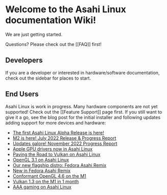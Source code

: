# Welcome to the Asahi Linux documentation Wiki!

We are just getting started.

Questions? Please check out the [[FAQ]] first!

## Developers

If you are a developer or interested in hardware/software documentation,
check out the sidebar for places to start.

## End Users

Asahi Linux is work in progress. Many hardware components
are not yet supported! Check out the [[Feature Support]] page first. 
If you still want to give it a go, see the blog post for the initial installer and
following updates adding support for more devices and hardware:

* [The first Asahi Linux Alpha Release is here!](https://asahilinux.org/2022/03/asahi-linux-alpha-release/)
* [M2 is here! July 2022 Release & Progress Report](https://asahilinux.org/2022/07/july-2022-release/)
* [Updates galore! November 2022 Progress Report](https://asahilinux.org/2022/11/november-2022-report/)
* [Apple GPU drivers now in Asahi Linux](https://asahilinux.org/2022/12/gpu-drivers-now-in-asahi-linux/)
* [Paving the Road to Vulkan on Asahi Linux](https://asahilinux.org/2023/03/road-to-vulkan/)
* [OpenGL 3.1 on Asahi Linux](https://asahilinux.org/2023/06/opengl-3-1-on-asahi-linux/)
* [Our new flagship distro: Fedora Asahi Remix](https://asahilinux.org/2023/08/fedora-asahi-remix/)
* [New in Fedora Asahi Remix](https://asahilinux.org/2024/01/fedora-asahi-new/)
* [Conformant OpenGL 4.6 on the M1](https://asahilinux.org/2024/02/conformant-gl46-on-the-m1/)
* [Vulkan 1.3 on the M1 in 1 month](https://asahilinux.org/2024/06/vk13-on-the-m1-in-1-month/)
* [AAA gaming on Asahi Linux](https://asahilinux.org/2024/10/aaa-gaming-on-asahi-linux/)